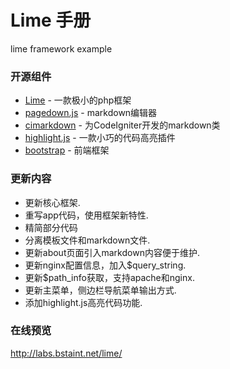 Lime 手册
====================

lime framework example

### 开源组件 ###

* [Lime] - 一款极小的php框架
* [pagedown.js] - markdown编辑器
* [cimarkdown] - 为CodeIgniter开发的markdown类
* [highlight.js] - 一款小巧的代码高亮插件
* [bootstrap] - 前端框架

### 更新内容 ###
- 更新核心框架.
- 重写app代码，使用框架新特性.
- 精简部分代码
- 分离模板文件和markdown文件.
- 更新about页面引入markdown内容便于维护.
- 更新nginx配置信息，加入$query_string.
- 更新$path_info获取，支持apache和nginx.
- 更新主菜单，侧边栏导航菜单输出方式.
- 添加highlight.js高亮代码功能.

### 在线预览 ###
http://labs.bstaint.net/lime/

[pagedown.js]: https://code.google.com/p/pagedown/
[lime]: https://github.com/aheinze/Lime
[cimarkdown]: https://github.com/vamsiikrishna/cimarkdown
[highlight.js]: http://highlightjs.org/
[bootstrap]: http://getbootstrap.com/

